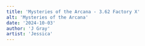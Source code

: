 ```yaml
---
title: 'Mysteries of the Arcana - 3.62 Factory X'
alt: 'Mysteries of the Arcana'
date: '2024-10-03'
author: 'J Gray'
artist: 'Jessica'
---
```

